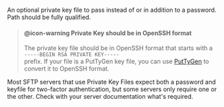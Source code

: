 ﻿An optional private key file to pass instead of or in addition to a password. Path should be fully qualified.> #### @icon-warning Private Key should be in OpenSSH format> The private key file should be in OpenSSH format that starts with a  >`-----BEGIN RSA PRIVATE KEY-----`  >prefix. If your file is a PutTyGen key file, you can use <a href="http://www.putty.org/" target="top">PutTyGen</a> to convert it to OpenSSH format. Most SFTP servers that use Private Key Files expect both a password and keyfile for two-factor authentication, but some servers only require one or the other. Check with your server documentation what's required.